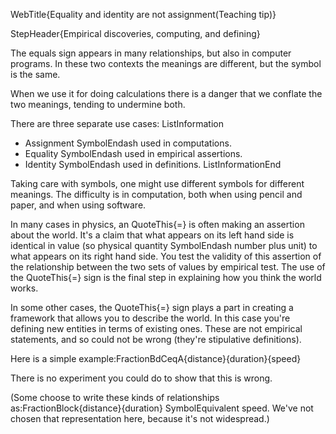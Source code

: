 WebTitle{Equality and identity are not assignment(Teaching tip)}

StepHeader{Empirical discoveries, computing, and defining}

The equals sign appears in many relationships, but also in computer programs. In these two contexts the meanings are different, but the symbol is the same.

When we use it for doing calculations there is a danger that we conflate the two meanings, tending to undermine both.

There are three separate use cases:
ListInformation
- Assignment SymbolEndash used in computations.
- Equality SymbolEndash used in empirical assertions.
- Identity SymbolEndash used in definitions.
ListInformationEnd

Taking care with symbols, one might use different symbols for different meanings. The difficulty is in computation, both when using pencil and paper, and when using software.

In many cases in physics, an QuoteThis{=} is often making an assertion about the world. It's a claim that what appears on its left hand side is identical in value (so physical quantity SymbolEndash number plus unit) to what appears on its right hand side. You test the validity of this assertion of the relationship between the two sets of values by empirical test. The use of the QuoteThis{=} sign is the final step in explaining how you think the world works.

In some other cases, the QuoteThis{=} sign plays a part in creating a framework that allows you to describe the world. In this case you're defining new entities in terms of existing ones. These are not empirical statements, and so could not be wrong (they're stipulative definitions).

Here is a simple example:FractionBdCeqA{distance}{duration}{speed}

There is no experiment you could do to show that this is wrong.

(Some choose to write these kinds of relationships as:FractionBlock{distance}{duration} SymbolEquivalent speed. We've not chosen that representation here, because it's not widespread.)

